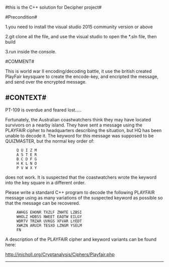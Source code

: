 #this is the C++ solution for Decipher project#

#Precondition#

1.you need to install the visual studio 2015 community version or above

2.git clone all the file, and use the visual studio to open the *.sln file, then build

3.run inside the console.


#COMMENT#

This is world war II encoding/decoding battle, it use the british created PlayFair keysquare to create the encode-key, and encripted the message, and send over the encrypted message.

#CONTEXT# 
-------------------------------------------------------------------------------

PT-109 is overdue and feared lost.....

Fortunately, the Australian coastwatchers think they may have located
survivors on a nearby island.  They have sent a message using the
PLAYFAIR cipher to headquarters describing the situation, but HQ has
been unable to decode it.  The keyword for this message was supposed to
be QUIZMASTER, but the normal key order of:

         Q U I Z M
         A S T E R
         B C D F G
         H K L N O
         P V W X Y

does not work.  It is suspected that the coastwatchers wrote the keyword
into the key square in a different order.

Please write a standard C++ program to decode the following PLAYFAIR
message using as many variations of the suspected keyword as possible so
that the message can be recovered.

         AWHGS EHONR TXZLF ZNHTE LZBSI
         WHOLZ HDBSS NWEET EAQTW EILGY
         WDRTV TRZAR UVKGS XFVAR LYEDT
         XWKZN ARUIR TESXO LZNGM YSELM
         FN

A description of the PLAYFAIR cipher and keyword variants can be found here:

http://jnicholl.org/Cryptanalysis/Ciphers/Playfair.php

-------------------------------------------------------------------------------
